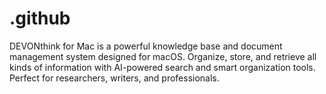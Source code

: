 # .github
DEVONthink for Mac is a powerful knowledge base and document management system designed for macOS. Organize, store, and retrieve all kinds of information with AI-powered search and smart organization tools. Perfect for researchers, writers, and professionals.
